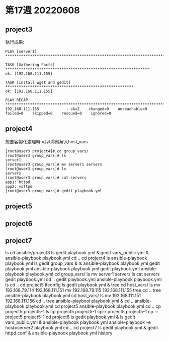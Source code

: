 # 第17週 20220608

## project3

執行成果:
```
PLAY [server1] ************************************************************************

TASK [Gathering Facts] ****************************************************************
ok: [192.168.111.155]

TASK [install wget and gedit] *********************************************************
ok: [192.168.111.155]

PLAY RECAP ****************************************************************************
192.168.111.155            : ok=2    changed=0    unreachable=0    failed=0    skipped=0    rescued=0    ignored=0   

```

##  project4

想要客製化處理時 可以將他解入host_vars

```
[root@user3 project4]# cd group_vars/
[root@user3 group_vars]# ls
server1
[root@user3 group_vars]# mv server1 servers
[root@user3 group_vars]# ls
servers
[root@user3 group_vars]# cat servers
app1: httpd
app2: vsftpd
[root@user3 group_vars]# gedit playbook.yml 
```

## project5






## project6







## project7



















ls
cd ansible/project3
ls
gedit playbook.yml &
gedit vars_public.yml &
ansible-playbook playbook.yml
cd ..
cd project4
ls
ansible-playbook playbook.yml
ls
gedit group_vars &
ls
ansible-playbook playbook.yml
gedit playbook.yml 
ansible-playbook playbook.yml
gedit playbook.yml 
ansible-playbook playbook.yml
cd group_vars/
ls
mv server1 servers
ls
cat servers
gedit playbook.yml 
cd ..
gedit playbook.yml 
ansible-playbook playbook.yml
ls
cd ..
cd project5
ifconfig
ls
gedit playbook.yml &
tree
cd host_vars/
ls
mv 192.168.79.114 192.168.111.151
mv 192.168.79.115 192.168.111.155
tree
cd ..
tree
ansible-playbook playbook.yml
cd host_vars/
ls
mv 192.168.111.151 192.168.111.156
cd ..
tree
ansible-playbool playbook.yml &
cd ..
ansible-playbook playbook.yml
cd project5
ansible-playbook playbook.yml
cd ..
cp project5 project5-1
ls
cp project5 project5-1
cp-r project5 project5-1
cp -r project5 project5-1
cd project6
ls
gedit playbook.yml &
ls
gedit vars_public.yml &
ansible-playbook playbook.yml
ansible-playbook -e host=server2 playbook.yml
cd ..
cd project7
ls
gedit playbook.yml &
gedit httpd.conf &
ansible-playbook playbook.yml
history







